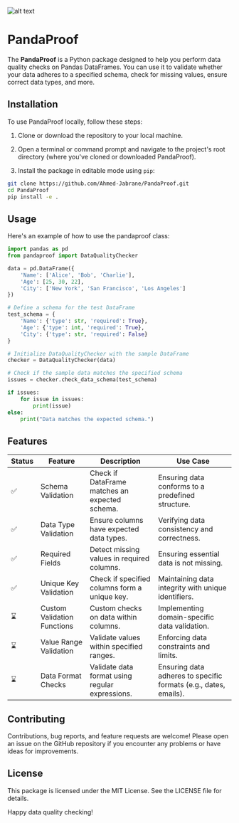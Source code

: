 ![alt text](https://www.datascienceportfol.io/static/profile_pics/pr4_56031B9D37622BD11CF8.png)
# PandaProof

The **PandaProof** is a Python package designed to help you perform data quality checks on Pandas DataFrames. You can use it to validate whether your data adheres to a specified schema, check for missing values, ensure correct data types, and more.

## Installation

To use PandaProof locally, follow these steps:

1. Clone or download the repository to your local machine.

2. Open a terminal or command prompt and navigate to the project's root directory (where you've cloned or downloaded PandaProof).

3. Install the package in editable mode using `pip`:

```bash
git clone https://github.com/Ahmed-Jabrane/PandaProof.git
cd PandaProof
pip install -e .
```

## Usage

Here's an example of how to use the pandaproof class:

```python
import pandas as pd
from pandaproof import DataQualityChecker

data = pd.DataFrame({
    'Name': ['Alice', 'Bob', 'Charlie'],
    'Age': [25, 30, 22],
    'City': ['New York', 'San Francisco', 'Los Angeles']
})

# Define a schema for the test DataFrame
test_schema = {
    'Name': {'type': str, 'required': True},
    'Age': {'type': int, 'required': True},
    'City': {'type': str, 'required': False}
}

# Initialize DataQualityChecker with the sample DataFrame
checker = DataQualityChecker(data)

# Check if the sample data matches the specified schema
issues = checker.check_data_schema(test_schema)

if issues:
    for issue in issues:
        print(issue)
else:
    print("Data matches the expected schema.")
```

## Features

| Status          | Feature                        | Description                                         | Use Case                                                         |
| ----------------| -------------------------------| ---------------------------------------------------|------------------------------------------------------------------|
| ✅               | Schema Validation              | Check if DataFrame matches an expected schema.     | Ensuring data conforms to a predefined structure.               |
| ✅               | Data Type Validation           | Ensure columns have expected data types.           | Verifying data consistency and correctness.                     |
| ✅               | Required Fields                | Detect missing values in required columns.        | Ensuring essential data is not missing.                         |
| ✅               | Unique Key Validation          | Check if specified columns form a unique key.      | Maintaining data integrity with unique identifiers.             |
| ⌛               | Custom Validation Functions    | Custom checks on data within columns.             | Implementing domain-specific data validation.                   |
| ⌛               | Value Range Validation         | Validate values within specified ranges.          | Enforcing data constraints and limits.                         |
| ⌛               | Data Format Checks             | Validate data format using regular expressions.   | Ensuring data adheres to specific formats (e.g., dates, emails).|

## Contributing

Contributions, bug reports, and feature requests are welcome! Please open an issue on the GitHub repository if you encounter any problems or have ideas for improvements.

## License

This package is licensed under the MIT License. See the LICENSE file for details.

Happy data quality checking!


